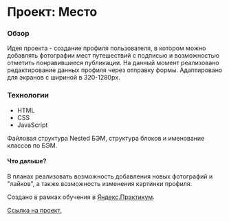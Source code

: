# Проект: Место

### Обзор

Идея проекта - создание профиля пользователя, в котором можно добавлять фотографии мест путешествий с подписью и возможностью отметить понравившиеся публикации.
На данный момент реализовано редактирование данных профиля через отправку формы.
Адаптировано для экранов с шириной в 320-1280pх.

### Технологии

* HTML
* CSS 
* JavaScript

Файловая структура Nested БЭМ, структура блоков и именование классов по БЭМ.

#### Что дальше?

В планах реализовать возможность добавления новых фотографий и "лайков", а также возможность изменения картинки профиля.

Создано в рамках обучения в [Яндекс.Практикум](https://practicum.yandex.ru/).

[Ссылка на проект.](https://toma-p.github.io/mesto/index.html)
